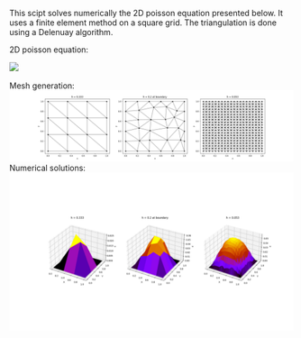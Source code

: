 
This scipt solves numerically the 2D poisson equation presented below. It uses a finite element method on a square grid. The triangulation is done using a Delenuay algorithm. 

2D poisson equation:

<img src="https://render.githubusercontent.com/render/math?math=\nabla u = f">

Mesh generation:
![Mesh generation](https://github.com/erlendlokna/P1-FEM-on-2D-poisson/blob/main/figs/meshes.png)
Numerical solutions:
![Mesh generation](https://github.com/erlendlokna/P1-FEM-on-2D-poisson/blob/main/figs/solutions.png)
